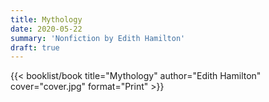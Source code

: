 ```yaml
---
title: Mythology
date: 2020-05-22
summary: 'Nonfiction by Edith Hamilton'
draft: true
---
```


{{< booklist/book
title="Mythology"
author="Edith Hamilton"
cover="cover.jpg"
format="Print" >}}
